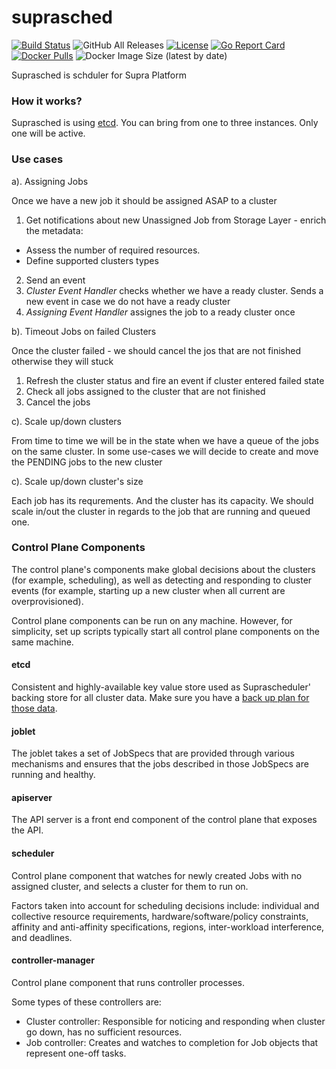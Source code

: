# suprasched
[![Build Status](https://travis-ci.org/weldpua2008/suprasched.svg?branch=master)](https://travis-ci.org/weldpua2008/suprasched) ![GitHub All Releases](https://img.shields.io/github/downloads/weldpua2008/suprasched/total) [![License](https://img.shields.io/badge/License-Apache%202.0-blue.svg)](https://opensource.org/licenses/Apache-2.0) [![Go Report Card](https://goreportcard.com/badge/github.com/weldpua2008/suprasched)](https://goreportcard.com/report/github.com/weldpua2008/suprasched) [![Docker Pulls](https://img.shields.io/docker/pulls/weldpua2008/suprasched)](https://hub.docker.com/r/weldpua2008/suprasched) ![Docker Image Size (latest by date)](https://img.shields.io/docker/image-size/weldpua2008/suprasched?label=docker%20image)

Suprasched is schduler  for Supra Platform

### How it works?
Suprasched is using [etcd](https://etcd.io/).
You can bring from one to three instances. Only one will be active. 

### Use cases
a). Assigning Jobs

Once we have a new job it should be assigned ASAP to a cluster

1. Get notifications about new Unassigned Job from Storage Layer - enrich the metadata: 
- Assess the number of required resources.
- Define supported clusters types
2. Send an event 
3. _Cluster Event Handler_ checks whether we have a ready cluster. Sends a new event in case we do not have a ready cluster
4. _Assigning Event Handler_ assignes the job to a ready cluster once 

b). Timeout Jobs on failed Clusters

Once the cluster failed - we should cancel the jos that are not finished otherwise they will stuck

1. Refresh the cluster status and fire an event if cluster entered failed state
2. Check all jobs assigned to the cluster that are not finished
3. Cancel the jobs

c). Scale up/down clusters

From time to time we will be in the state when we have a queue of the jobs on the same cluster.
In some use-cases we will decide to create and move the PENDING jobs to the new cluster

c). Scale up/down cluster's size

Each job has its requrements. And the cluster has its capacity.
We should scale in/out the cluster in regards to the job that are running and queued one.


### Control Plane Components 
The control plane's components make global decisions about the clusters (for example, scheduling), as well as detecting 
and responding to cluster events (for example, starting up a new cluster when all current are overprovisioned).

Control plane components can be run on any machine. However, for simplicity, set up scripts typically start all control plane components on the same machine. 

#### etcd
Consistent and highly-available key value store used as Suprascheduler' backing store for all cluster data.
Make sure you have a [back up plan for those data](https://etcd.io/docs/v2.3/admin_guide/#backing-up-the-datastore).

#### joblet
The joblet takes a set of JobSpecs that are provided through various mechanisms and ensures that the jobs described in those JobSpecs are running and healthy. 

#### apiserver
The API server is a front end component of the control plane that exposes the API. 

#### scheduler
Control plane component that watches for newly created Jobs with no assigned cluster, and selects a cluster for them to run on.

Factors taken into account for scheduling decisions include: individual and collective resource requirements, hardware/software/policy constraints, 
affinity and anti-affinity specifications, regions, inter-workload interference, and deadlines.

#### controller-manager
Control plane component that runs controller processes.

Some types of these controllers are:
* Cluster controller: Responsible for noticing and responding when cluster go down, has no sufficient resources.
* Job controller: Creates and watches to completion for Job objects that represent one-off tasks.


